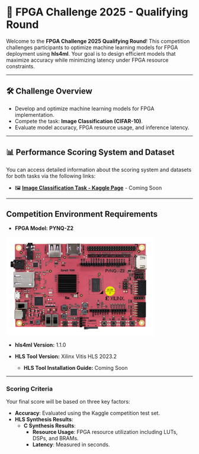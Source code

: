 # 🚀 FPGA Challenge 2025 - Qualifying Round

Welcome to the **FPGA Challenge 2025 Qualifying Round**! This competition challenges participants to optimize machine learning models for FPGA deployment using **hls4ml**. Your goal is to design efficient models that maximize accuracy while minimizing latency under FPGA resource constraints.

---

## 🛠 Challenge Overview

- Develop and optimize machine learning models for FPGA implementation.
- Compete the task: **Image Classification (CIFAR-10)**.
- Evaluate model accuracy, FPGA resource usage, and inference latency.

---

## 📊 Performance Scoring System and Dataset

You can access detailed information about the scoring system and datasets for both tasks via the following links:

- 🖼️ **[Image Classification Task - Kaggle Page](#)** - Coming Soon  


---

## **Competition Environment Requirements**
- **FPGA Model:** **PYNQ-Z2**
<img src="./Figures/PYNQ-Z2-Large-scaled.jpg" alt="Pynq-z2 FPGA" width="400">

- **hls4ml Version:** 1.1.0
 
- **HLS Tool Version:** Xilinx Vitis HLS 2023.2  
  - **HLS Tool Installation Guide:** Coming Soon  

---

### **Scoring Criteria**
Your final score will be based on three key factors:  
- **Accuracy**: Evaluated using the Kaggle competition test set.  
- **HLS Synthesis Results**:  
  - **C Synthesis Results**:  
    - **Resource Usage**: FPGA resource utilization including LUTs, DSPs, and BRAMs.  
    - **Latency**: Measured in seconds.
